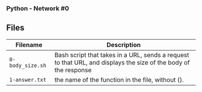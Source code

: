 ### 
### Python - Network #0
###

## Files
| Filename | Description |
| -------- | ----------- |
| `0-body_size.sh` | Bash script that takes in a URL, sends a request to that URL, and displays the size of the body of the response |
| `1-answer.txt` |  the name of the function in the file, without (). |
